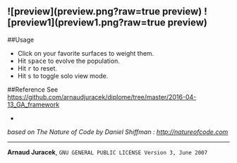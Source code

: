 
![preview](preview.png?raw=true preview)
![preview1](preview1.png?raw=true preview)
---

##Usage
+ Click on your favorite surfaces to weight them.
+ Hit <kbd>space</kbd> to evolve the population.
+ Hit <kbd>r</kbd> to reset.
+ Hit <kbd>s</kbd> to toggle solo view mode.

##Reference
See https://github.com/arnaudjuracek/diplome/tree/master/2016-04-13_GA_framework

-
*based on The Nature of Code by Daniel Shiffman : http://natureofcode.com*

---
**Arnaud Juracek**, `GNU GENERAL PUBLIC LICENSE Version 3, June 2007`
